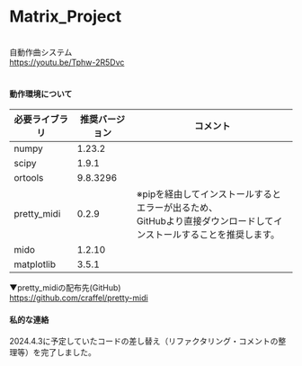 # Matrix_Project

<br>自動作曲システム
<br>https://youtu.be/Tphw-2R5Dvc
<br>
<br>
#### 動作環境について

| 必要ライブラリ | 推奨バージョン | コメント |
| ---- | ---- | ---- |
| numpy | 1.23.2 |  |
| scipy | 1.9.1 |  |
| ortools | 9.8.3296 |  |
| pretty_midi | 0.2.9 | ※pipを経由してインストールするとエラーが出るため、<br>GitHubより直接ダウンロードしてインストールすることを推奨します。 |
| mido | 1.2.10 |  |
| matplotlib | 3.5.1 |  |

▼pretty_midiの配布先(GitHub)
<br>https://github.com/craffel/pretty-midi

#### 私的な連絡
2024.4.3に予定していたコードの差し替え（リファクタリング・コメントの整理等）を完了しました。
